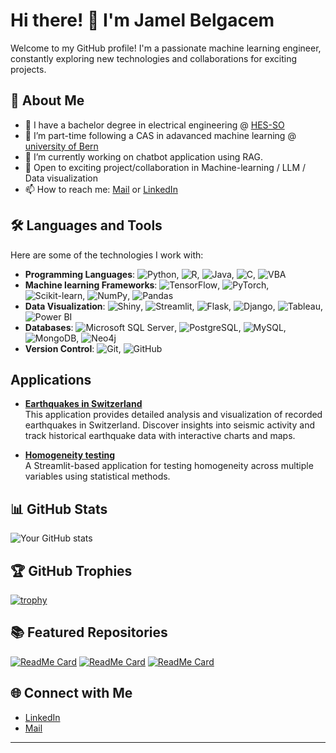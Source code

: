 # Hi there! 👋 I'm Jamel Belgacem

Welcome to my GitHub profile! I'm a passionate machine learning engineer, constantly exploring new technologies and collaborations for exciting projects.

## 🚀 About Me

- 🌱 I have a bachelor degree in electrical engineering @ [HES-SO](https://www.hes-so.ch/en/homepage)
- 🌱 I’m part-time following a CAS in adavanced machine learning @ [university of Bern](https://www.unibe.ch/continuing_education_programs/cas_advanced_machine_learning/index_eng.html)
- 🔭 I’m currently working on chatbot application using RAG.
- 💬 Open to exciting project/collaboration in Machine-learning / LLM / Data visualization
- 📫 How to reach me: [Mail](mailto:jamelbelgacem@hotmail.com) or [LinkedIn](https://www.linkedin.com/in/jamel-belgacem-289606a7/)

## 🛠️ Languages and Tools

Here are some of the technologies I work with:

- **Programming Languages**: ![Python](https://img.shields.io/badge/-Python-3776AB?style=flat&logo=python&logoColor=white), ![R](https://img.shields.io/badge/-R-276DC3?style=flat&logo=r&logoColor=white), ![Java](https://img.shields.io/badge/-Java-007396?style=flat&logo=java&logoColor=white), ![C](https://img.shields.io/badge/-C-A8B9CC?style=flat&logo=c&logoColor=white), ![VBA](https://img.shields.io/badge/-VBA-217346?style=flat&logo=microsoft-excel&logoColor=white)
- **Machine learning Frameworks**: ![TensorFlow](https://img.shields.io/badge/-TensorFlow-FF6F00?style=flat&logo=tensorflow&logoColor=white), ![PyTorch](https://img.shields.io/badge/-PyTorch-EE4C2C?style=flat&logo=pytorch&logoColor=white), ![Scikit-learn](https://img.shields.io/badge/-Scikit--learn-F7931E?style=flat&logo=scikit-learn&logoColor=white), ![NumPy](https://img.shields.io/badge/-NumPy-013243?style=flat&logo=numpy&logoColor=white), ![Pandas](https://img.shields.io/badge/-Pandas-150458?style=flat&logo=pandas&logoColor=white)
- **Data Visualization**: ![Shiny](https://img.shields.io/badge/-Shiny-276DC3?style=flat&logo=RStudio&logoColor=white), ![Streamlit](https://img.shields.io/badge/-Streamlit-FF4B4B?style=flat&logo=streamlit&logoColor=white), ![Flask](https://img.shields.io/badge/-Flask-000000?style=flat&logo=flask&logoColor=white), ![Django](https://img.shields.io/badge/-Django-092E20?style=flat&logo=django&logoColor=white), ![Tableau](https://img.shields.io/badge/-Tableau-E97627?style=flat&logo=tableau&logoColor=white), ![Power BI](https://img.shields.io/badge/-Power%20BI-F2C811?style=flat&logo=power-bi&logoColor=black)
- **Databases**: ![Microsoft SQL Server](https://img.shields.io/badge/-Microsoft%20SQL%20Server-CC2927?style=flat&logo=microsoft-sql-server&logoColor=white), ![PostgreSQL](https://img.shields.io/badge/-PostgreSQL-336791?style=flat&logo=postgresql&logoColor=white), ![MySQL](https://img.shields.io/badge/-MySQL-4479A1?style=flat&logo=mysql&logoColor=white), ![MongoDB](https://img.shields.io/badge/-MongoDB-47A248?style=flat&logo=mongodb&logoColor=white), ![Neo4j](https://img.shields.io/badge/-Neo4j-01858B?style=flat&logo=neo4j&logoColor=white)
- **Version Control**: ![Git](https://img.shields.io/badge/-Git-F05032?style=flat&logo=git&logoColor=white), ![GitHub](https://img.shields.io/badge/-GitHub-181717?style=flat&logo=github&logoColor=white)

## Applications

- **[Earthquakes in Switzerland](https://appearthquake-switzerland.streamlit.app/)**\
  This application provides detailed analysis and visualization of recorded earthquakes in Switzerland. Discover insights into seismic activity and track historical earthquake data with interactive charts and maps.

- **[Homogeneity testing](https://homogeneity.streamlit.app/)**\
  A Streamlit-based application for testing homogeneity across multiple variables using statistical methods.

## 📊 GitHub Stats

![Your GitHub stats](https://github-readme-stats.vercel.app/api?username=JamBelg&show_icons=true&theme=radical)

## 🏆 GitHub Trophies

[![trophy](https://github-profile-trophy.vercel.app/?username=JamBelg&theme=onedark)](https://github.com/ryo-ma/github-profile-trophy)

## 📚 Featured Repositories

[![ReadMe Card](https://github-readme-stats.vercel.app/api/pin/?username=JamBelg&repo=streamlit_earthquakeapp&theme=radical)](https://github.com/JamBelg/streamlit_earthquakeapp)
[![ReadMe Card](https://github-readme-stats.vercel.app/api/pin/?username=JamBelg&repo=Streamlit_homogeneity&theme=radical)](https://github.com/JamBelg/Streamlit_homogeneity)
[![ReadMe Card](https://github-readme-stats.vercel.app/api/pin/?username=JamBelg&repo=Beth-project&theme=radical)](https://github.com/JamBelg/Beth-project)

## 🌐 Connect with Me

- [LinkedIn](https://www.linkedin.com/in/jamel-belgacem-289606a7/)
- [Mail](mailto:jamelbelgacem@hotmail.com)

---


